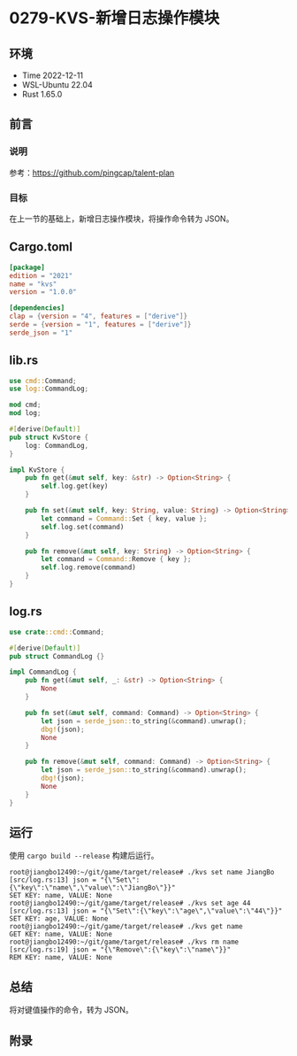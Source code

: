 # 0279-KVS-新增日志操作模块

## 环境

- Time 2022-12-11
- WSL-Ubuntu 22.04
- Rust 1.65.0

## 前言

### 说明

参考：<https://github.com/pingcap/talent-plan>

### 目标

在上一节的基础上，新增日志操作模块，将操作命令转为 JSON。

## Cargo.toml

```toml
[package]
edition = "2021"
name = "kvs"
version = "1.0.0"

[dependencies]
clap = {version = "4", features = ["derive"]}
serde = {version = "1", features = ["derive"]}
serde_json = "1"
```

## lib.rs

```Rust
use cmd::Command;
use log::CommandLog;

mod cmd;
mod log;

#[derive(Default)]
pub struct KvStore {
    log: CommandLog,
}

impl KvStore {
    pub fn get(&mut self, key: &str) -> Option<String> {
        self.log.get(key)
    }

    pub fn set(&mut self, key: String, value: String) -> Option<String> {
        let command = Command::Set { key, value };
        self.log.set(command)
    }

    pub fn remove(&mut self, key: String) -> Option<String> {
        let command = Command::Remove { key };
        self.log.remove(command)
    }
}
```

## log.rs

```Rust
use crate::cmd::Command;

#[derive(Default)]
pub struct CommandLog {}

impl CommandLog {
    pub fn get(&mut self, _: &str) -> Option<String> {
        None
    }

    pub fn set(&mut self, command: Command) -> Option<String> {
        let json = serde_json::to_string(&command).unwrap();
        dbg!(json);
        None
    }

    pub fn remove(&mut self, command: Command) -> Option<String> {
        let json = serde_json::to_string(&command).unwrap();
        dbg!(json);
        None
    }
}
```

## 运行

使用 `cargo build --release` 构建后运行。

```text
root@jiangbo12490:~/git/game/target/release# ./kvs set name JiangBo
[src/log.rs:13] json = "{\"Set\":{\"key\":\"name\",\"value\":\"JiangBo\"}}"
SET KEY: name, VALUE: None
root@jiangbo12490:~/git/game/target/release# ./kvs set age 44
[src/log.rs:13] json = "{\"Set\":{\"key\":\"age\",\"value\":\"44\"}}"
SET KEY: age, VALUE: None
root@jiangbo12490:~/git/game/target/release# ./kvs get name
GET KEY: name, VALUE: None
root@jiangbo12490:~/git/game/target/release# ./kvs rm name
[src/log.rs:19] json = "{\"Remove\":{\"key\":\"name\"}}"
REM KEY: name, VALUE: None
```

## 总结

将对键值操作的命令，转为 JSON。

## 附录
